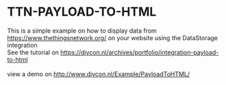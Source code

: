 # TTN-PAYLOAD-TO-HTML

This is a simple example on how to display data from https://www.thethingsnetwork.org/ on your website using the DataStorage integration<br />
See the tutorial on https://diycon.nl/archives/portfolio/integration-payload-to-html<br />
<br />
view a demo on http://www.diycon.nl/Example/PayloadToHTML/
